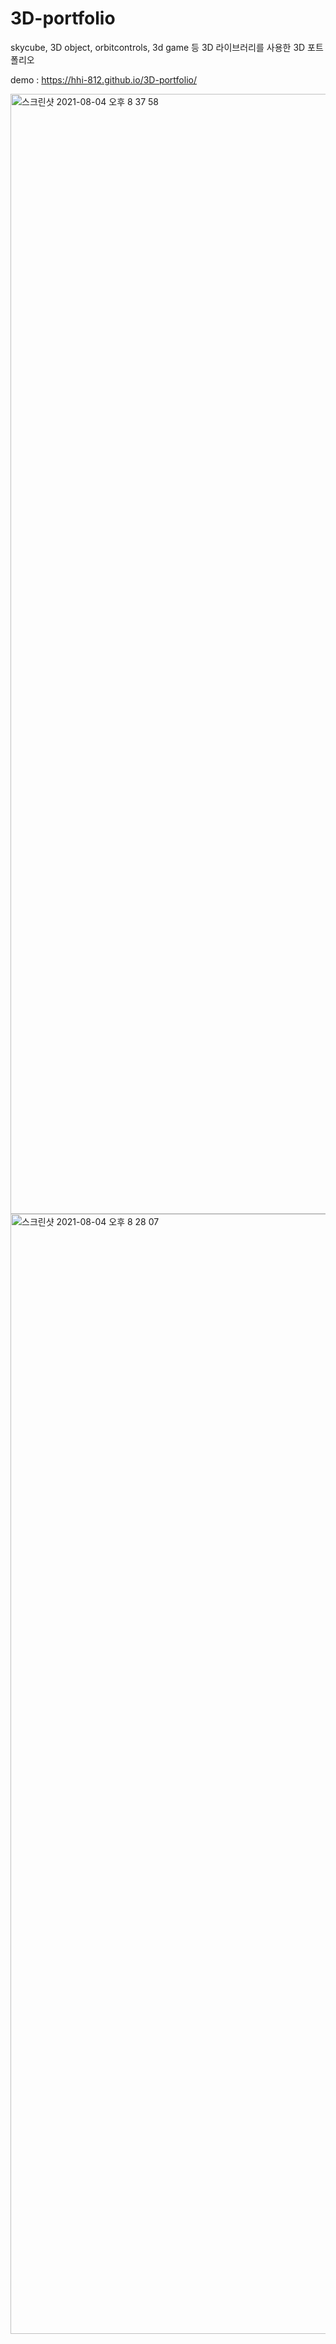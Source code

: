 # 3D-portfolio







skycube, 3D object, orbitcontrols, 3d game 등 3D 라이브러리를 사용한 3D 포트폴리오


demo : https://hhi-812.github.io/3D-portfolio/



<img width="1792" alt="스크린샷 2021-08-04 오후 8 37 58" src="https://user-images.githubusercontent.com/83706188/128174767-557b756f-45f2-40e9-857e-311409dd8d71.png">



<img width="1792" alt="스크린샷 2021-08-04 오후 8 28 07" src="https://user-images.githubusercontent.com/83706188/128173859-1fbfcd3f-0f7a-4f32-b2a3-43039eebeccc.png">
